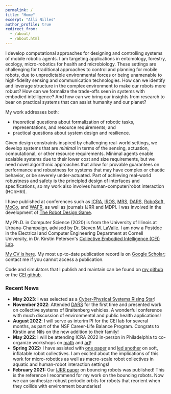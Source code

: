 ```yaml
---
permalink: /
title: "Home"
excerpt: "Alli Nilles"
author_profile: true
redirect_from: 
  - /about/
  - /about.html
---
```


I develop computational approaches for designing and controlling systems of mobile robotic agents.
I am targeting applications in entomology, forestry, ecology, 
micro-robotics for health and microbiology. These settings are challenging for traditional 
approaches to control and planning for mobile robots, due to unpredictable environmental forces or 
being unamenable to high-fidelity sensing and communication technologies. How can we identify and
leverage structure in the complex environment to make our robots more robust? How can we formalize the 
trade-offs seen in systems with embodied intelligence? And how can we bring our insights 
from research to bear on practical systems that can assist humanity and our planet?

My work addresses both:
- theoretical questions about formalization of robotic tasks, representations, and 
resource requirements; and
- practical questions about system design and resilience.

Given design constraints inspired by challenging real-world settings, we develop 
systems that are *minimal* in terms of the sensing,
actuation, computational, or other resource requirements. Minimal agents enable
scalable systems due to their lower cost and size requirements, but we need novel
algorithmic approaches that allow for provable guarantees on
performance and robustness for systems that may have complex or chaotic behavior, 
or be severely under-actuated. Part of achieving real-world robustness and safety
is the principled design of interfaces and specifications, so my work also
involves human-computer/robot interaction (HCI/HRI).

I have published at conferences such as
[ICRA](https://www.ieee-ras.org/conferences-workshops/fully-sponsored/icra),
[IROS](https://www.ieee-ras.org/conferences-workshops/financially-co-sponsored/iros),
[MRS](https://www.ieee-ras.org/conferences-workshops/technically-co-sponsored/mrs),
[DARS](https://dblp.org/db/conf/dars/index.html),
[RoboSoft](https://softroboticsconference.org/),
[MoCo](https://www.movementcomputing.org/), and [WAFR](http://ifrr.org/wafr),
as well as journals IJRR and MDPI. I was involved in the development of
[The Robot Design Game](https://robot-design.org/index.html).

My Ph.D. in Computer Science (2020) is from the University of Illinois at
Urbana-Champaign, advised by [Dr. Steven M. LaValle](http://lavalle.pl/). I am now a
Postdoc in the Electrical and Computer Engineering Department at Cornell University,
 in Dr. Kirstin Petersen's [Collective Embodied Intelligence (CEI)
Lab](https://cei.ece.cornell.edu/).

[My CV is here](files/NillesCV.pdf). My most up-to-date publication record is on
[Google Scholar](https://scholar.google.com/citations?user=3AvC70UAAAAJ&hl=en);
contact me if you cannot access a publication.

Code and simulators that I publish and maintain can be found on [my github](https://github.com/alexandroid000)
or the [CEI github](https://github.com/CEI-lab).


### Recent News


-   **May 2023**: I was selected as a [Cyber-Physical Systems Rising Star](https://risingstars.linklab.virginia.edu/2023/participants/alexandra-nilles.html)!
-   **November 2022**: Attended [DARS](https://dars2022.org/#/) for the first time and presented work
    on collective systems of Braitenberg vehicles. A wonderful conference with much discussion of environmental and public health
    applications!
-   **August 2022**: I will serve as interim PI for the CEI lab for several months, as part of the NSF Career-Life Balance Program. Congrats to Kirstin and Nils on the new addition to their family!
-   **May 2022**: I will be attending ICRA 2022 in-person in Philadelphia to co-organize workshops
    on [math](https://idsc.ethz.ch/research-frazzoli/workshops/compositional-robotics.html) and
    [art](https://roboticart.org/icra2022/)!
-   **Spring 2022:** I have assisted with [one paper](https://ieeexplore.ieee.org/abstract/document/9501972) and [led another](https://ieeexplore.ieee.org/abstract/document/9501972) on soft, inflatable robot
    collectives. I am excited about the implications of this work for micro-robotics
    as well as macro-scale robot collectives in aquatic and human-robot interaction
    settings!
-   **February 2021:** Our [IJRR
    paper](https://journals.sagepub.com/doi/full/10.1177/0278364921992788) on
    bouncing robots was published! This is the reference I recommend for my
    work on the bouncing robots. Now we can synthesize robust periodic orbits for robots that
    reorient when they collide with environment boundaries!
